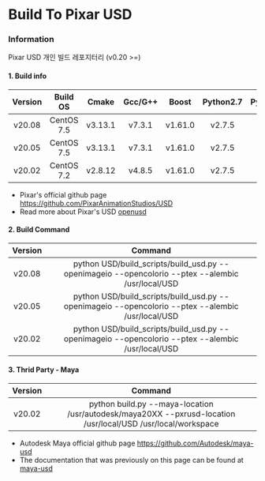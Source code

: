 # Build To Pixar USD 

### Information
   Pixar USD 개인 빌드 레포지터리 (v0.20 >=) 

#### 1. Build info
|      Version     |   Build OS  |   Cmake  |  Gcc/G++ |   Boost  | Python2.7 |  Python3  |
|:----------------:|:-----------:|:--------:|:--------:|:--------:|:---------:|:---------:|
|      v20.08      | CentOS 7.5  | v3.13.1  |  v7.3.1  |  v1.61.0 |  v2.7.5   |     X     |
|      v20.05      | CentOS 7.5  | v3.13.1  |  v7.3.1  |  v1.61.0 |  v2.7.5   |     X     |
|      v20.02      | CentOS 7.2  | v2.8.12  |  v4.8.5  |  v1.61.0 |  v2.7.5   |     X     |

* Pixar's official github page https://github.com/PixarAnimationStudios/USD
* Read more about Pixar's USD [openusd](http://openusd.org)


#### 2. Build Command
|      Version     | Command
|:----------------:|:--------------------------------------------------------------------------------------------------:|
|      v20.08      | python USD/build_scripts/build_usd.py --openimageio --opencolorio --ptex --alembic /usr/local/USD  |
|      v20.05      | python USD/build_scripts/build_usd.py --openimageio --opencolorio --ptex --alembic /usr/local/USD  |
|      v20.02      | python USD/build_scripts/build_usd.py --openimageio --opencolorio --ptex --alembic /usr/local/USD  |

#### 3. Thrid Party - Maya
|      Version     | Command 
|:----------------:|:------------------------------------------------------------------------------------------------------------:|
|      v20.02      | python build.py --maya-location /usr/autodesk/maya20XX --pxrusd-location /usr/local/USD /usr/local/workspace |

* Autodesk Maya official github page https://github.com/Autodesk/maya-usd
* The documentation that was previously on this page can be found at [maya-usd](https://github.com/Autodesk/maya-usd/blob/dev/plugin/pxr/doc/README.md)
